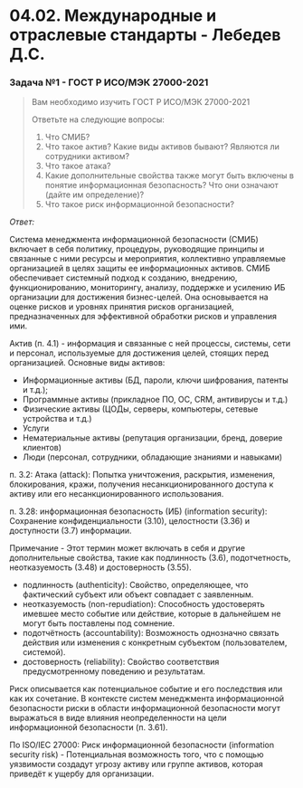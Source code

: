 # 04.02. Международные и отраслевые стандарты - Лебедев Д.С.
### Задача №1 - ГОСТ Р ИСО/МЭК 27000-2021

> Вам необходимо изучить ГОСТ Р ИСО/МЭК 27000-2021
>
> Ответьте на следующие вопросы:
>
> 1. Что СМИБ?
> 2. Что такое актив? Какие виды активов бывают? Являются ли сотрудники активом?
> 3. Что такое атака?
> 4. Какие дополнительные свойства также могут быть включены в понятие информационная безопасность? Что они означают (дайте им определение)?
> 5. Что такое риск информационной безопасности?

*Ответ:*   

Система менеджмента информационной безопасности (СМИБ) включает в себя политику, процедуры, руководящие принципы и связанные с ними ресурсы и мероприятия, коллективно управляемые организацией в целях защиты ее информационных активов. СМИБ обеспечивает системный подход к созданию, внедрению, функционированию, мониторингу, анализу, поддержке и усилению ИБ организации для достижения бизнес-целей. Она основывается на оценке рисков и уровнях принятия рисков организацией, предназначенных для эффективной обработки рисков и управления ими.

Актив (п. 4.1) - информация и связанные с ней процессы, системы, сети и персонал , используемые для достижения целей, стоящих перед организацией. Основные виды активов:
- Информационные активы (БД, пароли, ключи шифрования, патенты и т.д.);
- Программные активы (прикладное ПО, ОС, CRM, антивирусы и т.д.)
- Физические активы (ЦОДы, серверы, компьютеры, сетевые устройства и т.д.)
- Услуги
- Нематериальные активы (репутация организации, бренд, доверие клиентов)
- Люди (персонал, сотрудники, обладающие знаниями и навыками)

п. 3.2: Атака (attack): Попытка уничтожения, раскрытия, изменения, блокирования, кражи, получения несанкционированного доступа к активу или его несанкционированного использования. 

п. 3.28: информационная безопасность (ИБ) (information security): Сохранение конфиденциальности (3.10), целостности (3.36) и доступности (3.7) информации.

Примечание - Этот термин может включать в себя и другие дополнительные свойства, такие как подлинность (3.6), подотчетность, неотказуемость (3.48) и достоверность (3.55).

- подлинность (authenticity): Свойство, определяющее, что фактический субъект или объект совпадает с заявленным. 
- неотказуемость (non-repudiation): Способность удостоверять имевшее место событие или действие, которые в дальнейшем не могут быть поставлены под сомнение. 
- подотчётность (accountability): Возможность однозначно связать действия или изменения с конкретным субъектом (пользователем, системой).
- достоверность (reliability): Свойство соответствия предусмотренному поведению и результатам. 

Риск описывается как потенциальное событие и его последствия или как их сочетание.  В контексте систем менеджмента информационной безопасности риски в области информационной безопасности могут выражаться в виде влияния неопределенности на цели информационной безопасности (п. 3.61). 

По ISO/IEC 27000: Риск информационной безопасности (information security risk) - Потенциальная возможность того, что с помощью уязвимости создадут угрозу активу или группе активов, которая приведёт к ущербу для организации.
